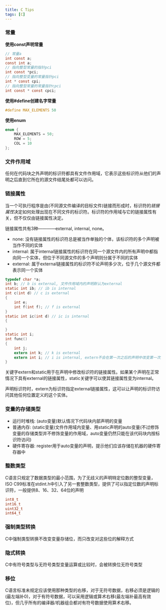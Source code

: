```yaml
---
title: C Tips
tags: [C]
---
```


### 常量

**使用const声明常量**

``` c
// 常量a
int const a;
const int a;
// 指向整型常量的指针pci
int const *pci;
// 指向整型变量的常量指针pci
int * const cpi;
// 指向整型常量的常量指针cpci
int const * const cpci;
```

**使用#define创建名字常量**

``` c
#define MAX_ELEMENTS 50
```

**使用enum**

``` c
enum {
    MAX_ELEMENTS = 50;
    ROW = 5;
    COL = 10
};
```

### 文件作用域

任何在代码块之外声明的标识符都具有文件作用域，它表示这些标识符从他们的声明之后直到它所在的源文件结尾处都可以访问。

### 链接属性

当一个可执行程序是由(不同源文件编译的目标文件)链接而形成时，标识符的*链接属性*决定如何处理出现在不同文件的标识符。标识符的作用域与它的链接属性有关，但不仅仅由链接属性决定。

链接属性共有3种————external, internal, none。

* none: 没有链接属性的标识符总是被当作单独的个体，该标识符的多个声明被当作不同的实体
* internal: 属于internal链接属性的标识符在同一个源文件内的所有声明中都指向同一个实体，但位于不同源文件的多个声明则分属于不同的实体
* external: 属于external链接属性的标识符不论声明多少次，位于几个源文件都表示同一个实体

``` c
typedef char *a;
int b; // b is external, 文件作用域内的声明默认为external
static int ib; // ib is internal
int c(int d) // c is external
{
    int e;
    int f(int f); // f is external
}
static int ic(int d) // ic is internal
{

}
static int i;
int func()
{
    int j;
    extern int k; // k is external
    extern int i; // i is internal, extern不会在第一次之后的声明中改变第一次声明的链接属性
}
```

关键字extern和static用于在声明中修改标识符的链接属性。如果某个声明在正常情况下具有external的链接属性，static关键字可以使其链接属性变为internal。

声明标识符时，extern为标识符指定external链接属性，这可以让声明的标识符访问其他任何位置定义的这个实体。

### 变量的存储类型

* 运行时堆栈: (auto变量)默认情况下代码块内部声明的变量
* 普通内存: (static变量)文件作用域内变量、用static声明的auto变量(不过修饰变量的存储类型并不修饰变量的作用域，auto变量仍然只能在该代码块内按标识符访问)
* 硬件寄存器: register用于auto变量的声明，提示他们应该存储在机器的硬件寄存器中

### 整数类型

C语言只规定了数据类型的最小范围，为了无歧义的声明特定位数的整型变量，ISO C99标准在stdint.h中引入了另一套整数类型，提供了可以指定位数的声明标识符，一般提供8、16、32、64位的声明

``` c
int8_t
int16_t
uint32_t
int64_t
```

### 强制类型转换

C中强制类型转换不改变变量存储位，而只改变对这些位的解释方式

### 隐式转换

C中有符号类型与无符号类型变量运算或比较时，会被转换位无符号类型

### 移位

C语言标准未规定应该使用那种类型的右移，对于无符号数据，右移必须是逻辑的(最左端补0)，对于有符号数据，可以采用逻辑或算术右移(最左端补最高有效位)，但几乎所有的编译器/机器组合都对有符号数据使用算术右移。
